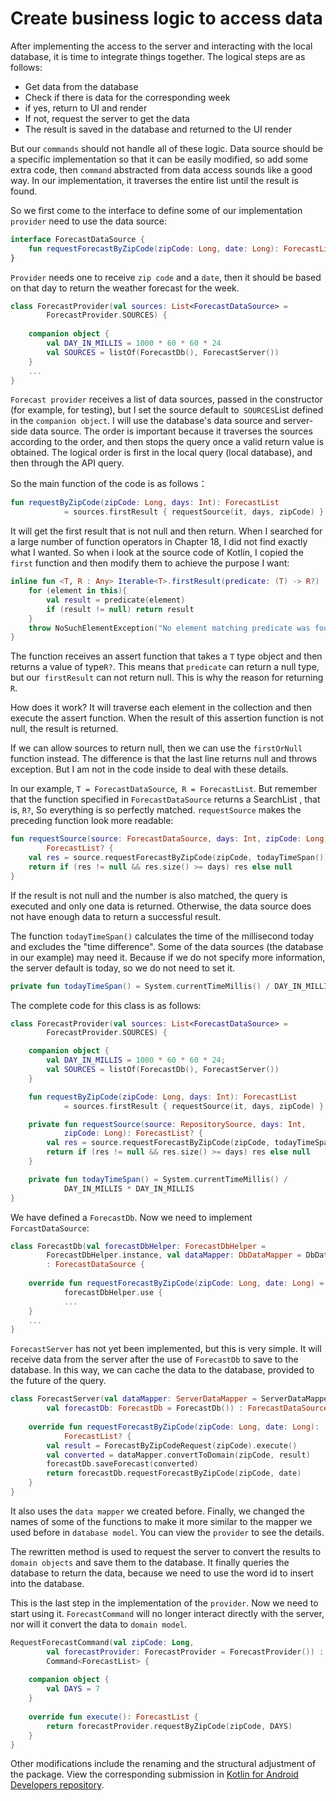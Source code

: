 # Create business logic to access data

After implementing the access to the server and interacting with the local database, it is time to integrate things together. The logical steps are as follows:

- Get data from the database
- Check if there is data for the corresponding week
- if yes, return to UI and render
- If not, request the server to get the data
- The result is saved in the database and returned to the UI render

But our `commands` should not handle all of these logic. Data source should be a specific implementation so that it can be easily modified, so add some extra code, then `command` abstracted from data access sounds like a good way. In our implementation, it traverses the entire list until the result is found.

So we first come to the interface to define some of our implementation `provider` need to use the data source:

```kotlin
interface ForecastDataSource {
    fun requestForecastByZipCode(zipCode: Long, date: Long): ForecastList?
}
```

`Provider` needs one to receive `zip code` and a `date`, then it should be based on that day to return the weather forecast for the week.

```kotlin
class ForecastProvider(val sources: List<ForecastDataSource> =
        ForecastProvider.SOURCES) {
        
	companion object {
	    val DAY_IN_MILLIS = 1000 * 60 * 60 * 24
	    val SOURCES = listOf(ForecastDb(), ForecastServer())
	}
    ...
}
```

`Forecast provider` receives a list of data sources, passed in the constructor (for example, for testing), but I set the source default to` SOURCES`List defined in the `companion object`. I will use the database's data source and server-side data source. The order is important because it traverses the sources according to the order, and then stops the query once a valid return value is obtained. The logical order is first in the local query (local database), and then through the API query.

So the main function of the code is as follows：

```kotlin
fun requestByZipCode(zipCode: Long, days: Int): ForecastList
            = sources.firstResult { requestSource(it, days, zipCode) }
```

It will get the first result that is not null and then return. When I searched for a large number of function operators in Chapter 18, I did not find exactly what I wanted. So when i look at the source code of Kotlin, I copied the `first` function and then modify them to achieve the purpose I want:

```kotlin
inline fun <T, R : Any> Iterable<T>.firstResult(predicate: (T) -> R?) : R {
	for (element in this){
		val result = predicate(element)
		if (result != null) return result
	}
	throw NoSuchElementException("No element matching predicate was found.")
}
```

The function receives an assert function that takes a `T` type object and then returns a value of type` R? `. This means that `predicate` can return a null type, but our` firstResult` can not return null. This is why the reason for returning `R`.

How does it work? It will traverse each element in the collection and then execute the assert function. When the result of this assertion function is not null, the result is returned.

If we can allow sources to return null, then we can use the `firstOrNull` function instead. The difference is that the last line returns null and throws exception. But I am not in the code inside to deal with these details.

In our example, `T = ForecastDataSource`,` R = ForecastList`. But remember that the function specified in `ForecastDataSource` returns a SearchList , that is, `R?`, So everything is so perfectly matched. `requestSource` makes the preceding function look more readable:

```kotlin
fun requestSource(source: ForecastDataSource, days: Int, zipCode: Long):
        ForecastList? {
    val res = source.requestForecastByZipCode(zipCode, todayTimeSpan())
    return if (res != null && res.size() >= days) res else null
}
```

If the result is not null and the number is also matched, the query is executed and only one data is returned. Otherwise, the data source does not have enough data to return a successful result.

The function `todayTimeSpan()` calculates the time of the millisecond today and excludes the "time difference". Some of the data sources (the database in our example) may need it. Because if we do not specify more information, the server default is today, so we do not need to set it.

```kotlin
private fun todayTimeSpan() = System.currentTimeMillis() / DAY_IN_MILLIS * DAY_IN_MILLIS
```

The complete code for this class is as follows:

```kotlin
class ForecastProvider(val sources: List<ForecastDataSource> =
        ForecastProvider.SOURCES) {

	companion object {
        val DAY_IN_MILLIS = 1000 * 60 * 60 * 24;
        val SOURCES = listOf(ForecastDb(), ForecastServer())
    }

	fun requestByZipCode(zipCode: Long, days: Int): ForecastList
            = sources.firstResult { requestSource(it, days, zipCode) }

	private fun requestSource(source: RepositorySource, days: Int,
            zipCode: Long): ForecastList? {
        val res = source.requestForecastByZipCode(zipCode, todayTimeSpan())
        return if (res != null && res.size() >= days) res else null
    }

	private fun todayTimeSpan() = System.currentTimeMillis() /
            DAY_IN_MILLIS * DAY_IN_MILLIS
}
```

We have defined a `ForecastDb`. Now we need to implement `ForcastDataSource`:

```kotlin
class ForecastDb(val forecastDbHelper: ForecastDbHelper =
        ForecastDbHelper.instance, val dataMapper: DbDataMapper = DbDataMapper())
        : ForecastDataSource {
        
    override fun requestForecastByZipCode(zipCode: Long, date: Long) =
            forecastDbHelper.use {
            ...
	}
	...
}
```

`ForecastServer` has not yet been implemented, but this is very simple. It will receive data from the server after the use of `ForecastDb` to save to the database. In this way, we can cache the data to the database, provided to the future of the query.

```kotlin
class ForecastServer(val dataMapper: ServerDataMapper = ServerDataMapper(),
        val forecastDb: ForecastDb = ForecastDb()) : ForecastDataSource {
        
    override fun requestForecastByZipCode(zipCode: Long, date: Long):
            ForecastList? {
        val result = ForecastByZipCodeRequest(zipCode).execute()
        val converted = dataMapper.convertToDomain(zipCode, result)
        forecastDb.saveForecast(converted)
        return forecastDb.requestForecastByZipCode(zipCode, date)
	}
}
```

It also uses the `data mapper` we created before. Finally, we changed the names of some of the functions to make it more similar to the mapper we used before in `database model`. You can view the `provider` to see the details.

The rewritten method is used to request the server to convert the results to `domain objects` and save them to the database. It finally queries the database to return the data, because we need to use the word id to insert into the database.

This is the last step in the implementation of the `provider`. Now we need to start using it. `ForecastCommand` will no longer interact directly with the server, nor will it convert the data to `domain model`.

```kotlin
RequestForecastCommand(val zipCode: Long,
        val forecastProvider: ForecastProvider = ForecastProvider()) :
        Command<ForecastList> {
        
	companion object {
		val DAYS = 7
	}
	
	override fun execute(): ForecastList {
		return forecastProvider.requestByZipCode(zipCode, DAYS)
	}
}
```

Other modifications include the renaming and the structural adjustment of the package. View the corresponding submission in [Kotlin for Android Developers repository].

[Kotlin for Android Developers repository]: https://github.com/antoniolg/Kotlin-for-Android-Developers
